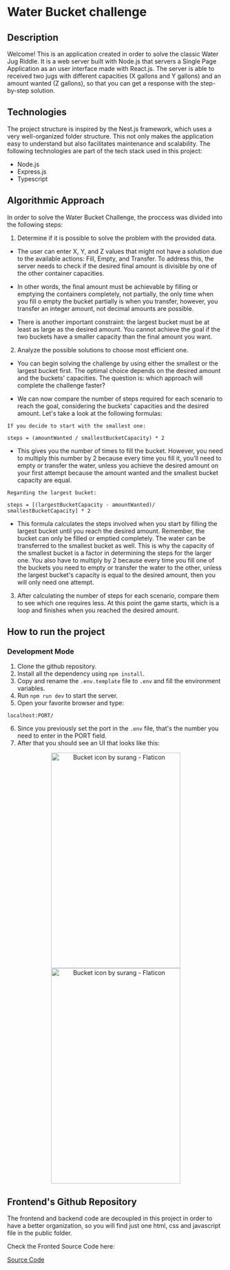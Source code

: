 # Water Bucket challenge

## Description

Welcome! This is an application created in order to solve the classic Water Jug Riddle. It is a web server built with Node.js that servers a Single Page Application as an user interface made with React.js.
The server is able to received two jugs with different capacities (X gallons and Y gallons) and an amount wanted (Z gallons), so that you can get a response with the step-by-step solution.

## Technologies

The project structure is inspired by the Nest.js framework, which uses a very well-organized folder structure. This not only makes the application easy to understand but also facilitates maintenance and scalability. The following technologies are part of the tech stack used in this project:

- Node.js
- Express.js
- Typescript

## Algorithmic Approach

In order to solve the Water Bucket Challenge, the proccess was divided into the following steps:

1. Determine if it is possible to solve the problem with the provided data.

- The user can enter X, Y, and Z values that might not have a solution due to the available actions: Fill, Empty, and Transfer. To address this, the server needs to check if the desired final amount is divisible by one of the other container capacities.

- In other words, the final amount must be achievable by filling or emptying the containers completely, not partially, the only time when you fill o empty the bucket partially is when you transfer, however, you transfer an integer amount, not decimal amounts are possible.

- There is another important constraint: the largest bucket must be at least as large as the desired amount. You cannot achieve the goal if the two buckets have a smaller capacity than the final amount you want.

2. Analyze the possible solutions to choose most efficient one.

- You can begin solving the challenge by using either the smallest or the largest bucket first. The optimal choice depends on the desired amount and the buckets' capacities. The question is: which approach will complete the challenge faster?

- We can now compare the number of steps required for each scenario to reach the goal, considering the buckets' capacities and the desired amount. Let's take a look at the following formulas:

```
If you decide to start with the smallest one:

steps = (amountWanted / smallestBucketCapacity) * 2
```

- This gives you the number of times to fill the bucket. However, you need to multiply this number by 2 because every time you fill it, you'll need to empty or transfer the water, unless you achieve the desired amount on your first attempt because the amount wanted and the smallest bucket capacity are equal.

```
Regarding the largest bucket:

steps = [(largestBucketCapacity - amountWanted)/ smallestBucketCapacity] * 2
```

- This formula calculates the steps involved when you start by filling the largest bucket until you reach the desired amount. Remember, the bucket can only be filled or emptied completely. The water can be transferred to the smallest bucket as well. This is why the capacity of the smallest bucket is a factor in determining the steps for the larger one. You also have to multiply by 2 because every time you fill one of the buckets you need to empty or transfer the water to the other, unless the largest bucket's capacity is equal to the desired amount, then you will only need one attempt.

3. After calculating the number of steps for each scenario, compare them to see which one requires less. At this point the game starts, which is a loop and finishes when you reached the desired amount.

## How to run the project

### Development Mode

1. Clone the github repository.
2. Install all the dependency using `npm install`.
3. Copy and rename the `.env.template` file to `.env` and fill the environment variables.
4. Run `npm run dev` to start the server.
5. Open your favorite browser and type:

```
localhost:PORT/
```

6. Since you previously set the port in the `.env` file, that's the number you need to enter in the PORT field.
7. After that you should see an UI that looks like this:

<p align="center">
    <img src="https://i.imgur.com/I1IvxMW.png" width="300" height="500" title="Bucket icon by surang - Flaticon">
    <img src="https://i.imgur.com/SR3FRub.png" width="300" height="500" title="Bucket icon by surang - Flaticon">
</p>

## Frontend's Github Repository

The frontend and backend code are decoupled in this project in order to have a better organization, so you will find just one html, css and javascript file in the public folder.

Check the Fronted Source Code here:

<a href="https://github.com/FranciscoJSB12/water-bucket-challenge-ui" target="_blank">Source Code</a>
